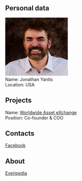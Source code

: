 ## Personal data
![jonathan yantis photo](photo/jonathan_yantis.jpeg)  
Name:   Jonathan Yantis  
Location: USA  
## Projects 
Name: [Worldwide Asset eXchange](../projects/worldwide_asset_exchange.md)  
Position: Co-founder & COO   
## Contacts      
[Facebook](https://www.facebook.com/jonathan.yantis)
## About
[Everipedia](https://everipedia.org/wiki/jonathan-yantis/)
